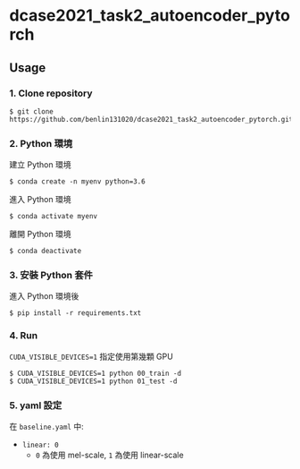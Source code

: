# dcase2021_task2_autoencoder_pytorch
## Usage

### 1. Clone repository
```
$ git clone https://github.com/benlin131020/dcase2021_task2_autoencoder_pytorch.git
```

### 2. Python 環境
建立 Python 環境
```
$ conda create -n myenv python=3.6
```

進入 Python 環境
```
$ conda activate myenv
```

離開 Python 環境
```
$ conda deactivate
```

### 3. 安裝 Python 套件
進入 Python 環境後
```
$ pip install -r requirements.txt
```

### 4. Run
`CUDA_VISIBLE_DEVICES=1` 指定使用第幾顆 GPU
```
$ CUDA_VISIBLE_DEVICES=1 python 00_train -d
$ CUDA_VISIBLE_DEVICES=1 python 01_test -d
```

### 5. yaml 設定
在 `baseline.yaml` 中:
- `linear: 0`
    - `0` 為使用 mel-scale, `1` 為使用 linear-scale
